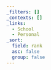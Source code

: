 ```yaml
---
_filters: []
_contexts: []
_links:
  - School
  - Personal
_sort:
  field: rank
  asc: false
  group: false
---
```

